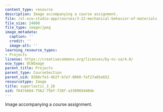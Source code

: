 ```yaml
---
content_type: resource
description: Image accompanying a course assignment.
file: /ol-ocw-studio-app/courses/3-22-mechanical-behavior-of-materials-spring-2008/f647e68475b275bff38fa330969448de_superlastic_3_26.jpg
file_size: 24808
file_type: image/jpeg
image_metadata:
  caption: ''
  credit: ''
  image-alt: ''
learning_resource_types:
- Projects
license: https://creativecommons.org/licenses/by-nc-sa/4.0/
ocw_type: OCWImage
parent_title: Projects
parent_type: CourseSection
parent_uid: 8388cfe3-4b2f-b7e7-0060-faf27a65e652
resourcetype: Image
title: superlastic_3_26
uid: f647e684-75b2-75bf-f38f-a330969448de
---
```

Image accompanying a course assignment.